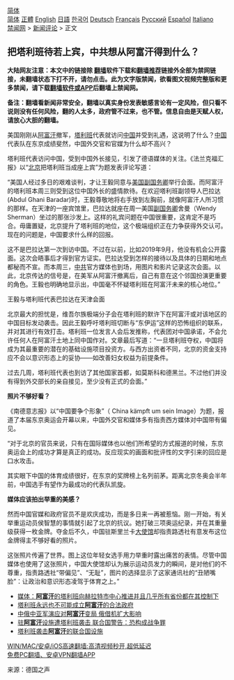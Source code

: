  <!-- 面包屑导航 --> <div class="breadcrumb"><!-- GTranslate: https://gtranslate.io/ -->  <div class="switcher notranslate">  <div class="selected">  <a href="#" onclick="return false;"> 简体</a>  </div>  <div class="option">  <a href="https://www.bannedbook.org" onclick="doGTranslate('zh-CN|zh-CN');jQuery('div.switcher div.selected a').html(jQuery(this).html());return false;" title="简体中文" class="nturl selected"> 简体</a>  <a href="https://www.bannedbook.org/zh-tw/" onclick="doGTranslate('zh-CN|zh-TW');jQuery('div.switcher div.selected a').html(jQuery(this).html());return false;" title="繁體中文" class="nturl"> 正體</a>  <a href="https://www.bannedbook.org/en/" onclick="doGTranslate('zh-CN|en');jQuery('div.switcher div.selected a').html(jQuery(this).html());return false;" title="English" class="nturl"> English</a>  <a href="https://www.bannedbook.org/ja/" onclick="doGTranslate('zh-CN|ja');jQuery('div.switcher div.selected a').html(jQuery(this).html());return false;" title="日本語" class="nturl"> 日語</a>  <a href="https://www.bannedbook.org/ko/" onclick="doGTranslate('zh-CN|ko');jQuery('div.switcher div.selected a').html(jQuery(this).html());return false;" title="한국어" class="nturl"> 한국어</a>  <a href="https://www.bannedbook.org/de/" onclick="doGTranslate('zh-CN|de');jQuery('div.switcher div.selected a').html(jQuery(this).html());return false;" title="Deutsch" class="nturl"> Deutsch</a>  <a href="https://www.bannedbook.org/fr/" onclick="doGTranslate('zh-CN|fr');jQuery('div.switcher div.selected a').html(jQuery(this).html());return false;" title="Français" class="nturl"> Français</a>  <a href="https://www.bannedbook.org/ru/" onclick="doGTranslate('zh-CN|ru');jQuery('div.switcher div.selected a').html(jQuery(this).html());return false;" title="Русский" class="nturl"> Русский</a>  <a href="https://www.bannedbook.org/es/" onclick="doGTranslate('zh-CN|es');jQuery('div.switcher div.selected a').html(jQuery(this).html());return false;" title="Español" class="nturl"> Español</a>  <a href="https://www.bannedbook.org/it/" onclick="doGTranslate('zh-CN|it');jQuery('div.switcher div.selected a').html(jQuery(this).html());return false;" title="Italiano" class="nturl"> Italiano</a>  </div>  </div>      <div class='breadcrumb-sub'><!-- Breadcrumb NavXT 6.3.0 --> <a href="https://www.bannedbook.org/" class="home">禁闻网</a> &gt; <a href="https://www.bannedbook.org/bnews/comments/" class="category">新闻评论</a> &gt; 正文</div></div><h2>把塔利班待若上宾，中共想从阿富汗得到什么？</h2> <p class="notice"><b>大陆网友注意：本文中的链接除 <a href="https://github.com/bannedbook/fanqiang" >翻墙</a>软件下载和<a href="https://github.com/killgcd/justmysocks/blob/master/README.md">翻墙推荐</a>链接外全部为禁网链接，未翻墙状态下打不开，请勿点击。此为文字版禁闻，欲看图文视频完整版和更多禁闻，请下载<a href="https://github.com/bannedbook/fanqiang">翻墙软件或APP</a>后翻墙上禁闻网。</p><p>备注：翻墙看新闻非常安全，翻墙以真实身份发表敏感言论有一定风险，但只看不说则没有任何风险，翻的人太多，政府管不过来，也不管。信息自由是天赋人权，请放心大胆的翻墙。</b></p>  <div class="entry"> <p>美国刚刚从<a href="https://www.bannedbook.org/bnews/tag/%e9%98%bf%e5%af%8c%e6%b1%97/" class="st_tag internal_tag" rel="tag" title="标签 阿富汗 下的日志">阿富汗</a>撤军，<a href="https://www.bannedbook.org/bnews/tag/%e5%a1%94%e5%88%a9%e7%8f%ad/" class="st_tag internal_tag" rel="tag" title="标签 塔利班 下的日志">塔利班</a>代表就访问<span class='wp_keywordlink_affiliate'><a href="https://www.bannedbook.org/" title="中国" target="_blank">中国</a></span>并受到礼遇，这说明了什么？<a href="https://www.bannedbook.org/bnews/tag/%E4%B8%AD%E5%9B%BD/" class="st_tag internal_tag" rel="tag" title="标签 中国 下的日志">中国</a>代表队在东京成绩斐然，中国外交官和官媒为什么却不高兴？&nbsp;</p> <p>塔利班代表访问中国，受到中国外长接见，引发了德语媒体的关注。《法兰克福汇报》以“<a href="https://www.bannedbook.org/bnews/tag/%e5%8c%97%e4%ba%ac/" class="st_tag internal_tag" rel="tag" title="标签 北京 下的日志">北京</a>把塔利班当成座上宾”为题发表评论写道：&nbsp;</p> <p>“美国人经过多日的艰难谈判，才让王毅同意与<a href="https://www.bannedbook.org/bnews/tag/%e7%be%8e%e5%9b%bd%e5%89%af%e5%9b%bd%e5%8a%a1%e5%8d%bf/" class="st_tag internal_tag" rel="tag" title="标签 美国副国务卿 下的日志">美国副国务卿</a>举行会面。而阿富汗的塔利班本周三则受到这位中国外长的盛情款待。在欢迎塔利班副领导人巴拉达 (Abdul Ghani Baradar)时，王毅尊敬地将右手放到左胸前，就像阿富汗人所习惯的那样。在天津的一座宾馆里，巴拉达就座在周一美国<a href="https://www.bannedbook.org/bnews/tag/%E5%89%AF%E5%9B%BD%E5%8A%A1%E5%8D%BF/" class="st_tag internal_tag" rel="tag" title="标签 副国务卿 下的日志">副国务卿</a>舍曼（Wendy Sherman）坐过的那张沙发上。这样的礼宾问题在中国很重要，这肯定不是巧合。毋庸置疑，北京提升了塔利班的地位，这个极端组织正在力争获得外交认可。现在的问题是，中国要求什么样的回报。</p> <p>这不是巴拉达第一次到访中国。不过在以前，比如2019年9月，他没有机会公开露面。这次会晤事后才得到官方证实。巴拉达受到怎样的接待以及具体的日期和地点都秘而不宣。而本周三，<a href="https://www.bannedbook.org/bnews/tag/%e4%b8%ad%e5%85%b1/" class="st_tag internal_tag" rel="tag" title="标签 中共 下的日志">中共</a>官方媒体也到场，用图片和影片记录这次会面。以此，北京传达的信号是，在美军从阿富汗撤离后，自己有意在这个邻国扮演更重要的角色。王毅也明确地显示出，中国毫不怀疑塔利班在阿富汗未来的核心地位。”&nbsp;</p>  <p>王毅与塔利班代表巴拉达在天津会面</p> <p>北京最大的担忧是，维吾尔族极端分子会在塔利班的默许下在阿富汗或对该地区的中国目标发动袭击。因此王毅呼吁塔利班切断与“东伊运”这样的恐怖组织的联系，并对其进行有效打击。塔利班一位发言人会后发推称，代表团对中国承诺，不会允许任何人在阿富汗土地上同中国作对。文章最后写道：“一旦塔利班夺权，中国将成为其最重要的潜在的基础设施项目投资方。与西方出资者不同，北京的资金支持应不会以意识形态上的妥协——如改善妇女权益为前提条件。&nbsp;</p> <p>过去几周，塔利班代表也到访了其他国家首都，如莫斯科和德黑兰。不过他们并没有得到外交部长的亲自接见，至少没有正式的会面。”&nbsp;</p> <p><strong>照片不够好看？&nbsp;</strong></p>  <p>《南德意志报》以“中国要争个形象”（ China kämpft um sein Image）为题，报道了本届东京奥运会开幕以来，中国外交官和媒体多有指责西方媒体对中国带有偏见。&nbsp;</p> <p>“对于北京的官员来说，只有在国际媒体也以他们所希望的方式报道的时候，东京奥运会上的成功才算是真正的成功。反应现实的画面和批评性的文字引来的回应是口水攻击。</p> <p>其实眼下中国的体育成绩很好，在东京的奖牌榜上名列前茅。距离北京冬奥会半年前，中国选手有望作为最成功的代表队凯旋。</p> <p><strong>媒体应该拍出举重的美感？&nbsp;</strong></p>  <p>然而中国官媒和政府官员不是欢庆成功，而是多日来一再被惹恼。刚一开始，有关举重运动员侯智慧的事情就引起了北京的抗议。她打破三项奥运纪录，并在其重量级获得一枚金牌。夺金后不久，中国驻斯里兰卡<a href="https://www.bannedbook.org/bnews/tag/%E5%A4%A7%E4%BD%BF%E9%A6%86/" class="st_tag internal_tag" rel="tag" title="标签 大使馆 下的日志">大使馆</a>却指责路透社有意发布这位金牌得主不够好看的照片。</p> <p>这张照片传遍了世界。图上这位年轻女选手用力举重时露出痛苦的表情。尽管中国媒体也使用了这张照片，中国大使馆却认为展示运动员发力的瞬间，是对他们的不尊重，指责路透社“带偏见”、“无耻”，图片的选择显示了这家通讯社的“丑陋嘴脸”：让政治和意识形态凌驾于体育之上。”</p> <ul class='op-related-articles' title='相关阅读'> <li><a href='https://www.bannedbook.org/bnews/baitai/20210801/1598100.html' target='_blank'>媒体：<b>阿富汗</b>的塔利班向赫拉特市中心推进并且几乎所有省份都在其控制下</a></li> <li><a href='https://www.bannedbook.org/bnews/worldnews/20210801/1597986.html' target='_blank'>塔利班永远也不可能成立<b>阿富汗</b>的合法政府</a></li> <li><a href='https://www.bannedbook.org/bnews/headline/20210801/1597908.html' target='_blank'>中俄中亚军演应对<b>阿富汗</b>变局 俄借机扩大影响</a></li> <li><a href='https://www.bannedbook.org/bnews/comments/20210731/1597746.html' target='_blank'>驻<b>阿富汗</b>设施遭塔利班袭击 联合国警告：恐构成战争罪</a></li> <li><a href='https://www.bannedbook.org/bnews/baitai/20210731/1597584.html' target='_blank'>塔利班袭击<b>阿富汗</b>的联合国设施</a></li> </ul> <p class="texttj"> <a href="https://github.com/bannedbook/fanqiang/wiki/V2ray%E6%9C%BA%E5%9C%BA" target="_blank">WIN/MAC/安卓/iOS高速翻墙:高清视频秒开,超低延迟</a><br/> <a href="https://github.com/bannedbook/fanqiang/wiki/%E7%A6%81%E9%97%BB%E7%BD%91%E5%AE%89%E5%8D%93%E7%BF%BB%E5%A2%99%E6%96%B0%E9%97%BBAPP" target="_blank">免费PC翻墙、安卓VPN翻墙APP</a></p><p> 来源：德国之声 </p> <a name='sharetosocial'></a>  <div style="margin-bottom:5px;padding-bottom:5px;clear:both"> <div id="archive-pix-1" class="banner-ads"> <!-- AuctionX Display platform tag START --> <div id="26318x728x90x621x_ADSLOT2" clicktrack="%%CLICK_URL_ESC%%"></div> <!-- AuctionX Display platform tag END --> </div> <div id="archive-pix-2" class="banner-ads"> <!-- AuctionX Display platform tag START --> <div id="26315x300x250x621x_ADSLOT2" clicktrack="%%CLICK_URL_ESC%%"></div> <!-- AuctionX Display platform tag END --> </div> </div>  <div id="archive-pix-1" class="banner-ads"> <!-- AuctionX Display platform tag START --> <div id="26318x728x90x621x_ADSLOT3" clicktrack="%%CLICK_URL_ESC%%"></div> <!-- AuctionX Display platform tag END --> </div> </div><!--END ENTRY--> 